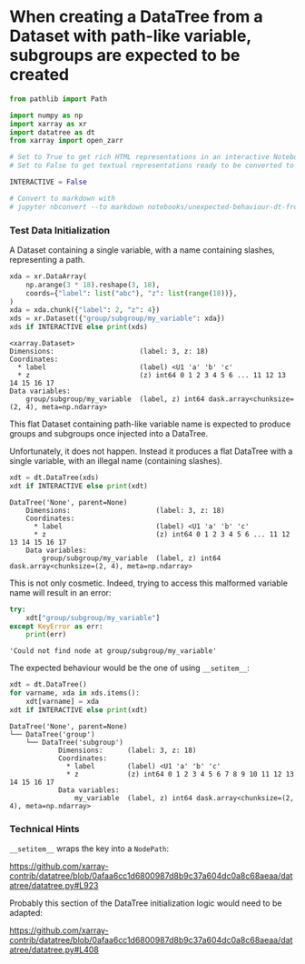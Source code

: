 # When creating a DataTree from a Dataset with path-like variable, subgroups are expected to be created


```python
from pathlib import Path

import numpy as np
import xarray as xr
import datatree as dt 
from xarray import open_zarr
```


```python
# Set to True to get rich HTML representations in an interactive Notebook session
# Set to False to get textual representations ready to be converted to markdown for issue report

INTERACTIVE = False 

# Convert to markdown with
# jupyter nbconvert --to markdown notebooks/unexpected-behaviour-dt-from-ds.ipynb
```

### Test Data Initialization

A Dataset containing a single variable, with a name containing slashes, representing a path.


```python
xda = xr.DataArray(
    np.arange(3 * 18).reshape(3, 18),
    coords={"label": list("abc"), "z": list(range(18))},
)
xda = xda.chunk({"label": 2, "z": 4})
xds = xr.Dataset({"group/subgroup/my_variable": xda})
xds if INTERACTIVE else print(xds)
```

    <xarray.Dataset>
    Dimensions:                     (label: 3, z: 18)
    Coordinates:
      * label                       (label) <U1 'a' 'b' 'c'
      * z                           (z) int64 0 1 2 3 4 5 6 ... 11 12 13 14 15 16 17
    Data variables:
        group/subgroup/my_variable  (label, z) int64 dask.array<chunksize=(2, 4), meta=np.ndarray>


This flat Dataset containing path-like variable name is expected to produce groups and subgroups
once injected into a DataTree.

Unfortunately, it does not happen. Instead it produces a flat DataTree with a single variable,
with an illegal name (containing slashes).


```python
xdt = dt.DataTree(xds)
xdt if INTERACTIVE else print(xdt)
```

    DataTree('None', parent=None)
        Dimensions:                     (label: 3, z: 18)
        Coordinates:
          * label                       (label) <U1 'a' 'b' 'c'
          * z                           (z) int64 0 1 2 3 4 5 6 ... 11 12 13 14 15 16 17
        Data variables:
            group/subgroup/my_variable  (label, z) int64 dask.array<chunksize=(2, 4), meta=np.ndarray>


This is not only cosmetic. Indeed, trying to access this malformed variable name will result in an error:


```python
try: 
    xdt["group/subgroup/my_variable"]
except KeyError as err:
    print(err)
```

    'Could not find node at group/subgroup/my_variable'


The expected behaviour would be the one of using `__setitem__`:


```python
xdt = dt.DataTree()
for varname, xda in xds.items():
    xdt[varname] = xda
xdt if INTERACTIVE else print(xdt)
```

    DataTree('None', parent=None)
    └── DataTree('group')
        └── DataTree('subgroup')
                Dimensions:      (label: 3, z: 18)
                Coordinates:
                  * label        (label) <U1 'a' 'b' 'c'
                  * z            (z) int64 0 1 2 3 4 5 6 7 8 9 10 11 12 13 14 15 16 17
                Data variables:
                    my_variable  (label, z) int64 dask.array<chunksize=(2, 4), meta=np.ndarray>


### Technical Hints

`__setitem__` wraps the key into a `NodePath`:

https://github.com/xarray-contrib/datatree/blob/0afaa6cc1d6800987d8b9c37a604dc0a8c68aeaa/datatree/datatree.py#L923

Probably this section of the DataTree initialization logic would need to be adapted:

https://github.com/xarray-contrib/datatree/blob/0afaa6cc1d6800987d8b9c37a604dc0a8c68aeaa/datatree/datatree.py#L408


